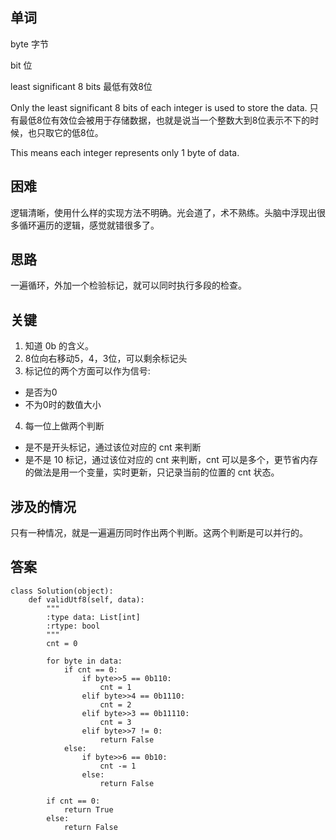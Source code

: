 ## 单词
byte 字节

bit 位

least significant 8 bits 最低有效8位

Only the least significant 8 bits of each integer is used to store the data. 只有最低8位有效位会被用于存储数据，也就是说当一个整数大到8位表示不下的时候，也只取它的低8位。

This means each integer represents only 1 byte of data. 

## 困难
逻辑清晰，使用什么样的实现方法不明确。光会道了，术不熟练。头脑中浮现出很多循环遍历的逻辑，感觉就错很多了。

## 思路
一遍循环，外加一个检验标记，就可以同时执行多段的检查。


## 关键
1. 知道 0b 的含义。
2. 8位向右移动5，4，3位，可以剩余标记头
3. 标记位的两个方面可以作为信号: 
+ 是否为0
+ 不为0时的数值大小
4. 每一位上做两个判断
+ 是不是开头标记，通过该位对应的 cnt 来判断
+ 是不是 10 标记，通过该位对应的 cnt 来判断，cnt 可以是多个，更节省内存的做法是用一个变量，实时更新，只记录当前的位置的 cnt 状态。



## 涉及的情况
只有一种情况，就是一遍遍历同时作出两个判断。这两个判断是可以并行的。

## 答案
```
class Solution(object):
    def validUtf8(self, data):
        """
        :type data: List[int]
        :rtype: bool
        """
        cnt = 0
        
        for byte in data:
            if cnt == 0:
                if byte>>5 == 0b110:
                    cnt = 1
                elif byte>>4 == 0b1110:
                    cnt = 2
                elif byte>>3 == 0b11110:
                    cnt = 3
                elif byte>>7 != 0:
                    return False
            else:
                if byte>>6 == 0b10:
                    cnt -= 1
                else:
                    return False
                
        if cnt == 0:
            return True
        else:
            return False
```
